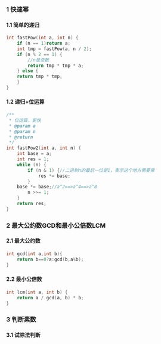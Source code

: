 ### 1 快速幂

#### 1.1 简单的递归

```c++
int fastPow(int a, int n) {
    if (n == 1)return a;
    int tmp = fastPow(a, n / 2);
    if (n % 2 == 1) {
        //n是奇数
        return tmp * tmp * a;
    } else {
    return tmp * tmp;
    }
}
```

#### 1.2 递归+位运算

```c++
/**
 * 位运算，更快
 * @param a 
 * @param n 
 * @return 
 */
int fastPow2(int a, int n) {
    int base = a;
    int res = 1;
    while (n) {
        if (n & 1) {//二进制n的最后一位是1，表示这个地方需要乘
            res *= base;
        }
    base *= base;//a^2==>a^4==>a^8
        n >>= 1;
    }
    return res;
}

```
### 2 最大公约数GCD和最小公倍数LCM
#### 2.1 最大公约数
```c++
int gcd(int a,int b){
    return b==0?a:gcd(b,a%b);
}
```
#### 2.2 最小公倍数
```c++
int lcm(int a, int b) {
    return a / gcd(a, b) * b;
}
```

### 3 判断素数
#### 3.1 试除法判断